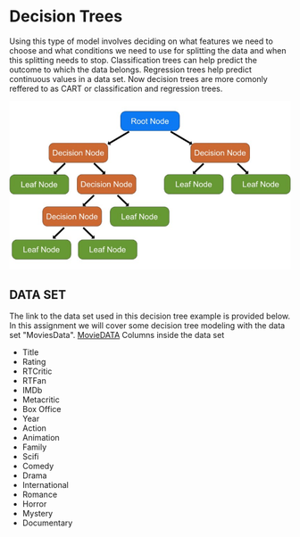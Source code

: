 # Decision Trees
Using this type of model involves deciding on what features we need to choose and what conditions we need to use for splitting the data and when this splitting needs to stop. Classification trees can help predict the outcome to which the data belongs. Regression trees help predict continuous values in a data set. Now decision trees are more comonly reffered to as CART or classification and regression trees.

![DecisionTree](Decision_Tree_Example1.jpeg)

## DATA SET

The link to the data set used in this decision tree example is provided below. In this assignment we will cover some decision tree modeling with the data set "MoviesData".
[MovieDATA](https://www.kaggle.com/datasets/antallen/comparing-numerical-movie-review-scores)
Columns inside the data set
- Title
- Rating
- RTCritic
- RTFan
- IMDb
- Metacritic
- Box Office
- Year
- Action
- Animation
- Family
- Scifi
- Comedy
- Drama
- International
- Romance
- Horror
- Mystery
- Documentary

